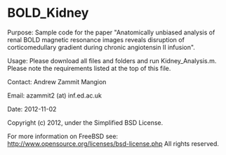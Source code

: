BOLD_Kidney
===========

Purpose:    Sample code for the paper "Anatomically unbiased analysis of renal BOLD magnetic resonance images reveals disruption of corticomedullary gradient during chronic angiotensin II infusion".

Usage:  Please download all files and folders and run Kidney_Analysis.m. Please note the requirements listed at the top of this file.

Contact:    Andrew Zammit Mangion

Email:      azammit2 (at) inf.ed.ac.uk

Date:       2012-11-02


Copyright (c) 2012, under the Simplified BSD License. 

For more information on FreeBSD see: http://www.opensource.org/licenses/bsd-license.php
All rights reserved.